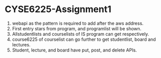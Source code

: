 # CYSE6225-Assignment1
1. webapi as the pattern is required to add after the aws address.
2. First entry stars from program, and programlist will be shown.
3. Allstudentlists and courselists of IS program can get respectively.
4. course6225 of courselist can go further to get studentlist, board and lectures.
5. Student, lecture, and board have put, post, and delete APIs.
